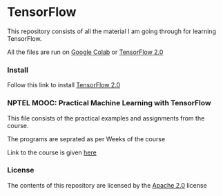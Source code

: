 # TensorFlow
This repository consists of all the material I am going through for learning TensorFlow.

All the files are run on [Google Colab](https://colab.research.google.com/) or [TensorFlow 2.0](https://www.tensorflow.org/)
### Install
Follow this link to install [TensorFlow 2.0](https://www.tensorflow.org/install)
### NPTEL MOOC: Practical Machine Learning with TensorFlow
This file consists of the practical examples and assignments from the course.

The programs are seprated as per Weeks of the course

Link to the course is given [here](https://nptel.ac.in/courses/106/106/106106213/#)
### License
The contents of this repository are licensed by the [Apache 2.0](https://github.com/Nova1323/Tensorflow/blob/master/LICENSE) license
